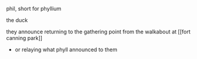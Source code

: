 phil, short for phyllium

the duck 

they announce returning to the gathering point from the walkabout at [[fort canning park]]
- or relaying what phyll announced to them